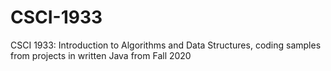 # CSCI-1933
CSCI 1933: Introduction to Algorithms and Data Structures, coding samples from projects in written Java from Fall 2020

